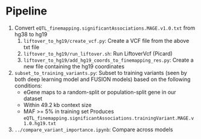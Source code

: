 # Pipeline
1. Convert `eQTL_finemapping.significantAssociations.MAGE.v1.0.txt` from hg38 to hg19
    1. `liftover_to_hg19/create_vcf.py`: Create a VCF file from the above txt file
    2. `liftover_to_hg19/run_liftover.sh`: Run LiftoverVcf (Picard)
    3. `liftover_to_hg19/add_hg19_coords_to_finemapping_res.py`: Create a new file containing the hg19 coordinates
2. `subset_to_training_variants.py`: Subset to training variants (seen by both deep learning model and FUSION models) based on the following conditions:
    * eGene maps to a random-split or population-split gene in our dataset
    * Within 49.2 kb context size
    * MAF >= 5% in training set
    Produces `eQTL_finemapping.significantAssociations.trainingVariant.MAGE.v1.0.hg19.txt`
3. `../compare_variant_importance.ipynb`: Compare across models
